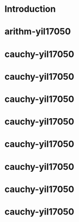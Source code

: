 # Introduction

# arithm-yil17050
# cauchy-yil17050
# cauchy-yil17050
# cauchy-yil17050
# cauchy-yil17050
# cauchy-yil17050
# cauchy-yil17050
# cauchy-yil17050
# cauchy-yil17050
